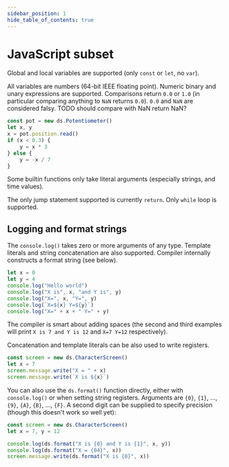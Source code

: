 ```yaml
---
sidebar_position: 1
hide_table_of_contents: true
---
```


# JavaScript subset

Global and local variables are supported (only `const` or `let`, no `var`).

All variables are numbers (64-bit IEEE floating point).
Numeric binary and unary expressions are supported.
Comparisons return `0.0` or `1.0` (in particular comparing anything to `NaN` returns `0.0`).
`0.0` and `NaN` are considered falsy.
TODO should compare with NaN return NaN?

```ts
const pot = new ds.Potentiometer()
let x, y
x = pot.position.read()
if (x < 0.3) {
    y = x * 3
} else {
    y = -x / 7
}
```

Some builtin functions only take literal arguments (especially strings, and time values).

The only jump statement supported is currently `return`.
Only `while` loop is supported.

## Logging and format strings

The `console.log()` takes zero or more arguments of any type.
Template literals and string concatenation are also supported.
Compiler internally constructs a format string (see below).

```ts
let x = 0
let y = 4
console.log("Hello world")
console.log("X is", x, "and Y is", y)
console.log("X=", x, "Y=", y)
console.log(`X=${x} Y=${y}`)
console.log("X=" + x + " Y=" + y)
```

The compiler is smart about adding spaces (the second and third examples will print `X is 7 and Y is 12`
and `X=7 Y=12` respectively).

Concatenation and template literals can be also used to write registers.

```ts no-build
const screen = new ds.CharacterScreen()
let x = 7
screen.message.write("X = " + x)
screen.message.write(`X is ${x}`)
```

You can also use the `ds.format()` function directly, either with `console.log()` or
when setting string registers.
Arguments are `{0}`, `{1}`, ..., `{9}`, `{A}`, `{B}`, ..., `{F}`.
A second digit can be supplied to specify precision (though this doesn't work so well yet):

```ts no-build
const screen = new ds.CharacterScreen()
let x = 7, y = 12

console.log(ds.format("X is {0} and Y is {1}", x, y))
console.log(ds.format("X = {04}", x))
screen.message.write(ds.format("X is {0}", x))
```
